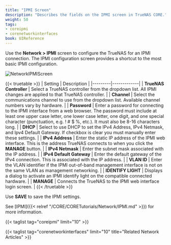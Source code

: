 ```yaml
---
title: "IPMI Screen"
description: "Describes the fields on the IPMI screen in TrueNAS CORE."
weight: 50
tags:
- coreipmi
- corenetworkinterfaces
book: UIReference
---
```



Use the **Network > IPMI** screen to configure the TrueNAS for an IPMI connection. The IPMI configuration screen provides a shortcut to the most basic IPMI configuration.

![NetworkIPMIScreen](/images/CORE/Network/NetworkIPMIScreen.png "Network IPMI Screen")

{{< truetable >}}
| Setting | Description |
|---------|-------------|
| **TrueNAS Controller** | Select a TrueNAS controller from the dropdown list. All IPMI changes are applied to that TrueNAS controller. |
| **Channel** | Select the communications channel to use from the dropdown list. Available channel numbers vary by hardware. |
| **Password** | Enter a password for connecting to the IPMI interface from a web browser. The password must include at least one upper case letter, one lower case letter, one digit, and one special character (punctuation, e.g. ! # $ %, etc.). It must also be 8-16 characters long. |
| **DHCP** | Select to use DHCP to set the IPv4 Address, IPv4 Netmask, and Ipv4 Default Gateway. If checkbox is clear you must manually enter these settings. |
| **IPv4 Address** | Enter the static IP address of the IPMI web interface. This is the address TrueNAS connects to when you click the **MANAGE** button. |
| **IPv4 Netmask** | Enter the subnet mask associated with the IP address. |
| **IPv4 Default Gateway** | Enter the default gateway of the IPv4 connection. This is associated with the IP address. |
| **VLAN ID** | Enter the VLAN identifier if the IPMI out-of-band management interface is not on the same VLAN as management networking. |
| **IDENTIFY LIGHT** | Displays a dialog to activate an IPMI identify light on the compatible connected hardware. |
| **MANAGE** | Connects the TrueNAS to the IPMI web interface login screen. |
{{< /truetable >}}

Use **SAVE** to save the IPMI settings.

See [IPMI]({{< relref "/CORE/CORETutorials/Network/IPMI.md" >}}) for more information.

{{< taglist tag="coreipmi" limit="10" >}}

{{< taglist tag="corenetworkinterfaces" limit="10" title="Related Network Articles" >}}
